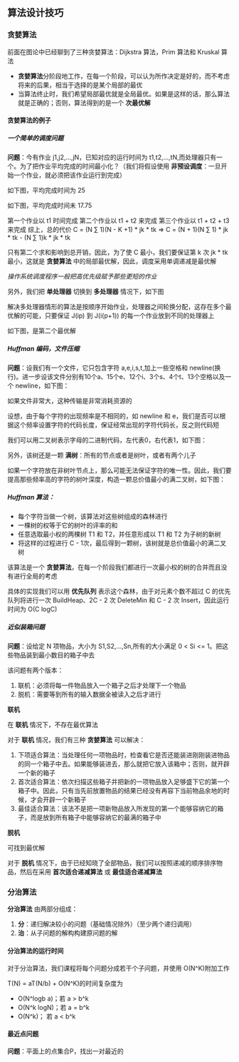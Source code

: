 ## 算法设计技巧

### 贪婪算法
前面在图论中已经聊到了三种贪婪算法：Dijkstra 算法，Prim 算法和 Kruskal 算法

- **贪婪算法**分阶段地工作，在每一个阶段，可以认为所作决定是好的，而不考虑将来的后果，相当于选择的是某个局部的最优
- 当算法终止时，我们希望局部最优就是全局最优。如果是这样的话，那么算法就是正确的；否则，算法得到的是一个 **次最优解**

#### 贪婪算法的例子

##### 一个简单的调度问题
**问题**：今有作业 j1,j2,...,jN，已知对应的运行时间为 t1,t2,...,tN,而处理器只有一个。为了把作业平均完成的时间最小化？（我们将假设使用 **非预设调度**：一旦开始一个作业，就必须把该作业运行到完成）

<img1/>

如下图，平均完成时间为 25
<img2/>

如下图，平均完成时间未 17.75
<img3/>

第一个作业以 t1 时间完成
第二个作业以 t1 + t2 来完成
第三个作业以 t1 + t2 + t3 来完成
综上，总的代价 
C = (N ∑ 1)(N - K +1) * jk * tk => C = (N + 1)(N ∑ 1) * jk * tk - (N ∑ 1)k * jk * tk

只有第二个求和影响到总开销，因此，为了使 C 最小，我们要保证第 k 次 jk * tk 最小，这就是 **贪婪算法** 中的局部最优解，因此，调度采用单调递减是最优解

*操作系统调度程序一般把高优先级赋予那些更短的作业*

另外，我们把 **单处理器** 切换到 **多处理器** 情况下，如下图
<img4/>
<img5/>

解决多处理器情形的算法是按顺序开始作业，处理器之间轮换分配，这存在多个最优解的可能，只要保证 J(ip) 到 J(i(p+1)) 的每一个作业放到不同的处理器上

如下图，是第二个最优解
<img6/>

##### Huffman 编码，文件压缩
**问题**：设我们有一个文件，它只包含字符 a,e,i,s,t,加上一些空格和 newline(换行)。进一步设该文件分别有10个a、15个e、12个i、3个s、4个t、13个空格以及一个 newline，如下图：

<img7/>

如果文件非常大，这种传输是非常消耗资源的

设想，由于每个字符的出现频率是不相同的，如 newline 和 e，我们是否可以根据这个频率设置字符的代码长度，保证经常出现的字符代码长，反之则代码短

我们可以用二叉树表示字母的二进制代码，左代表0，右代表1，如下图：

<img8/>

另外，该树还是一颗 **满树**：所有的节点或者是树叶，或者有两个儿子

如果一个字符放在非树叶节点上，那么可能无法保证字符的唯一性。因此，我们要提高那些频率高的字符的树叶深度，构造一颗总价值最小的满二叉树，如下图：

<img9/>

##### Huffman 算法：
- 每个字符当做一个树，该算法对这些树组成的森林进行
- 一棵树的权等于它的树叶的评率的和
- 任意选取最小权的两棵树 T1 和 T2，并任意形成以 T1 和 T2 为子树的新树
- 将这样的过程进行 C - 1次，最后得到一颗树，该树就是总价值最小的满二叉树

该算法是一个 **贪婪算法**，在每一个阶段我们都进行一次最小权的树的合并而且没有进行全局的考虑

具体的实现我们可以用 **优先队列** 表示这个森林，由于对元素个数不超过 C 的优先队列将进行一次 BuildHeap、2C - 2 次 DeleteMin 和 C - 2 次 Insert，因此运行时间为 O(C logC)

##### 近似装箱问题
**问题**：设给定 N 项物品，大小为 S1,S2,...,Sn,所有的大小满足 0 < Si <= 1。把这些物品装到最小数目的箱子中去

该问题有两个版本：
1. 联机：必须将每一件物品放入一个箱子之后才处理下一个物品
2. 脱机：需要等到所有的输入数据全被读入之后才进行

**联机**

在 **联机** 情况下，不存在最优算法

对于 **联机** 情况，我们有三种 **贪婪算法** 可以解决：

1. 下项适合算法：当处理任何一项物品时，检查看它是否还能装进刚刚装进物品的同一个箱子中去。如果能够装进去，那么就把它放入该箱中；否则，就开辟一个新的箱子
2. 首次适合算法：依次扫描这些箱子并把新的一项物品放入足够盛下它的第一个箱子中。因此，只有当先前放置物品的结果已经没有再容下当前物品余地的时候，才会开辟一个新箱子
3. 最佳适合算法：该法不是把一项新物品放入所发现的第一个能够容纳它的箱子，而是放到所有箱子中能够容纳它的最满的箱子中

**脱机**

可找到最优解

对于 **脱机** 情况下，由于已经知晓了全部物品，我们可以按照递减的顺序排序物品，然后在采用 **首次适合递减算法** 或 **最佳适合递减算法**

### 分治算法

**分治算法** 由两部分组成：
1. **分**：递归解决较小的问题（基础情况除外）（至少两个递归调用）
2. **治**：从子问题的解构构建原问题的解

#### 分治算法的运行时间
对于分治算法，我们课程将每个问题分成若干个子问题，并使用 O(N^K)附加工作

T(N) = aT(N/b) + O(N^K)的时间复杂度为
- O(N^logb a)；若 a > b^k
- O(N^k logN)；若 a = b^k
- O(N^k)；     若 a < b^k

#### 最近点问题
**问题**：平面上的点集合P，找出一对最近的
 









